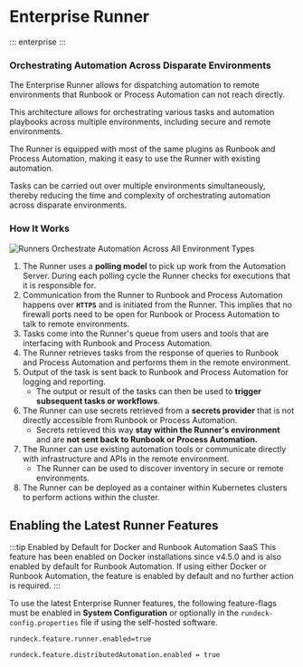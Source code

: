 # Enterprise Runner

::: enterprise
:::

### Orchestrating Automation Across Disparate Environments

The Enterprise Runner allows for dispatching automation to remote environments that Runbook or Process Automation can not reach directly.

This architecture allows for orchestrating various tasks and automation playbooks across multiple environments, including secure and remote environments.

The Runner is equipped with most of the same plugins as Runbook and Process Automation, making it easy to use the Runner with existing automation.

Tasks can be carried out over multiple environments simultaneously, thereby reducing the time and complexity of orchestrating automation across disparate environments.

### How It Works

![Runners Orchestrate Automation Across All Environment Types](/assets/img/runner-how-it-works.png)<br>

1. The Runner uses a **polling model** to pick up work from the Automation Server. During each polling cycle the Runner checks for executions that it is responsible for.
2. Communication from the Runner to Runbook and Process Automation happens over **`HTTPS`** and is initiated from the Runner. This implies that no firewall ports need to be open for Runbook or Process Automation to talk to remote environments. 
3. Tasks come into the Runner's queue from users and tools that are interfacing with Runbook and Process Automation.
4. The Runner retrieves tasks from the response of queries to Runbook and Process Automation and performs them in the remote environment.
5. Output of the task is sent back to Runbook and Process Automation for logging and reporting.
    - The output or result of the tasks can then be used to **trigger subsequent tasks or workflows**.
6. The Runner can use secrets retrieved from a **secrets provider** that is not directly accessible from Runbook or Process Automation.
    - Secrets retrieved this way **stay within the Runner's environment** and are **not sent back to Runbook or Process Automation.**
7. The Runner can use existing automation tools or communicate directly with infrastructure and APIs in the remote environment.
   - The Runner can be used to discover inventory in secure or remote environments. 
8. The Runner can be deployed as a container within Kubernetes clusters to perform actions within the cluster.


[//]: # (#### Providing Teams with Autonomy & Flexibility)

[//]: # ()
[//]: # ()
[//]: # ()
[//]: # (![Runners for Distributed Teams]&#40;/assets/img/runners-for-distributed-teams.png&#41;<br>)


[//]: # (Building and orchestrating automation in complex multi-cloud and remote environments presents several challenges. The first challenge is that DevOps and Operations engineers need an alternative  to run automation in secure application environments that mandate a zero trust architecture where accessing private networks through SSH is deprecated. Next, significant engineering effort is required to deploy and manage automation that performs well across many remote environments and geographical regions. Lastly, creating resilient automation runbooks is time consuming and prone to error when coordinating a variety of complex environments.)

[//]: # ()
[//]: # (We are introducing a next generation architecture to address these challenges. With the new Process Automation architecture,  DevOps and Operations engineers can easily manage automation in a central UI while delegating job execution within different private networks or multi-cloud environments without needing to open SSH ports for accessing those networks. The new architecture separates workflow orchestration from task execution. It offers next generation remote Runners that include common integration plugins like Ansible and Kubernetes that execute locally to the application environment.)

[//]: # ()
[//]: # (![Next generation automation]&#40;/assets/img/architecture-nextgen.png&#41;)

[//]: # ()
[//]: # (The Runner, available for both Process Automation and Runbook Automation, securely opens up network/communication between data centers and the Automation Cluster. The Runner is a Remote Execution hub for Node Steps to run on specified endpoints, rather than from the Automation server itself.)

[//]: # ()
[//]: # (## System Architecture)

[//]: # ()
[//]: # (The Runner is a Java based program which uses a polling model to pick up work from the Automation Server. During each polling cycle &#40;every 5 seconds&#41; the Runner checks for executions that it is responsible for. Communication from the Runner to the Automation Server happens over https and is initiated from the Runner. This allows for enhanced firewall security as ports no longer need to be open for the Automation Server to talk to nodes over more sensitive ports. _&#40;e.g. SSH/22&#41;_)

[//]: # (![Runner Architecture]&#40;/assets/img/runner-arch-diagram.png&#41;)

[//]: # ()
[//]: # (## Example scenario using the runner architecture)

[//]: # ()
[//]: # (With the next generation architecture, automation authors can select which Runners will carry out the tasks for a given job using Runner tags. Authors can also choose if tasks will execute on a Runner or if tasks will be dispatched to nodes through the selected Runner set. There are two types of Runners: Local and Remote. The Local Runner tasks execute from the Rundeck instance. The Remote Runner tasks execute from the Runners installed in the environment.)

[//]: # ()
[//]: # (![Private networks scenario]&#40;/assets/img/runner-scenario.png&#41;)

[//]: # ()
[//]: # (In the example below, we have a job that will span three different environments.)

[//]: # ()
[//]: # (1. The 1st step &#40;Check Cloud Services Status&#41; is a reference job that is configured with a Remote Runner which will execute a Kubernetes plugin as a workflow step.)

[//]: # (1. Steps 2,3, and 4 are configured to run on the Local Runner.)

[//]: # (1. Step 5 &#40;Check System Resources&#41; is also a reference job similar to step 1, but executes an Ansible playbook through the Ansible plugin and targets nodes in the second environment through a separate Remote Runner.)

[//]: # (1. Step 7 &#40;Run DB Lock Check&#41; is also a reference job similar to step 1 and 5, but executes a Powershell command through the WinRM plugin and targets nodes in the third environment through a separate Remote Runner.)

## Enabling the Latest Runner Features

:::tip Enabled by Default for Docker and Runbook Automation SaaS
This feature has been enabled on Docker installations since v4.5.0 and is also enabled by default for Runbook Automation. 
If using either Docker or Runbook Automation, the feature is enabled by default and no further action is required.
:::

To use the latest Enterprise Runner features, the following feature-flags must be enabled in **System Configuration** or optionally in the `rundeck-config.properties` file if using the self-hosted software.

`rundeck.feature.runner.enabled=true`

`rundeck.feature.distributedAutomation.enabled = true`